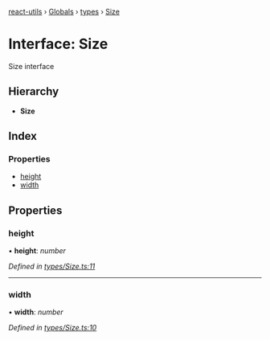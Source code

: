 [react-utils](../README.md) › [Globals](../globals.md) › [types](../modules/types.md) › [Size](types.size.md)

# Interface: Size

Size interface

## Hierarchy

* **Size**

## Index

### Properties

* [height](types.size.md#height)
* [width](types.size.md#width)

## Properties

###  height

• **height**: *number*

*Defined in [types/Size.ts:11](https://github.com/ronaldborla/react-utils/blob/2402045/src/types/Size.ts#L11)*

___

###  width

• **width**: *number*

*Defined in [types/Size.ts:10](https://github.com/ronaldborla/react-utils/blob/2402045/src/types/Size.ts#L10)*
